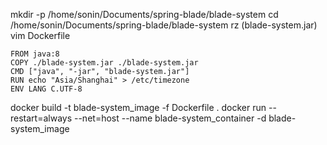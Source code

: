 mkdir -p /home/sonin/Documents/spring-blade/blade-system
cd /home/sonin/Documents/spring-blade/blade-system
rz (blade-system.jar)
vim Dockerfile
```
FROM java:8
COPY ./blade-system.jar ./blade-system.jar
CMD ["java", "-jar", "blade-system.jar"]
RUN echo "Asia/Shanghai" > /etc/timezone
ENV LANG C.UTF-8
```
docker build -t blade-system_image -f Dockerfile .
docker run --restart=always --net=host --name blade-system_container -d blade-system_image